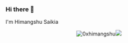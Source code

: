 ### Hi there 👋

I'm Himangshu Saikia

<!--
**0xhimangshu/0xhimangshu** is a ✨ _special_ ✨ repository because its `README.md` (this file) appears on your GitHub profile.

Here are some ideas to get you started:

- 🔭 I’m currently working on ...
- 🌱 I’m currently learning ...
- 👯 I’m looking to collaborate on ...
- 🤔 I’m looking for help with ...
- 💬 Ask me about ...
- 📫 How to reach me: ...
- 😄 Pronouns: ...
- ⚡ Fun fact: ...
-->
<p align="center"> <img src="https://github-readme-stats.vercel.app/api?username=0xhimangshu&show_icons=true&hide_border=true&theme=gotham" alt="0xhimangshu" /><img src="https://github-readme-stats.vercel.app/api/top-langs/?username=0xhimangshu&hide=css,scss&theme=gotham&hide_border=true"></p>
